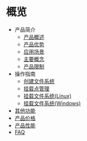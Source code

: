 # 概览


* 产品简介
    * [产品概述](/ufs/ufs_manual_instruction/summarize)
    * [产品优势](/ufs/ufs_manual_instruction/advantage)
    * [应用场景](/ufs/ufs_manual_instruction/application)
    * [主要概念](/ufs/ufs_manual_instruction/concept)
    * [产品限制](/ufs/ufs_manual_instruction/limit)
* 操作指南
    * [创建文件系统](/ufs/ufs_guide/create)
    * [挂载点管理](/ufs/ufs_guide/mount)
    * [挂载文件系统(Linux)](/ufs/ufs_guide/linux)
    * [挂载文件系统(Windows)](/ufs/ufs_guide/windows)
* [其他功能](/ufs/other)
* [产品价格](/ufs/price)
* [产品性能](/ufs/performance)
* [FAQ](/ufs/faq)
    
